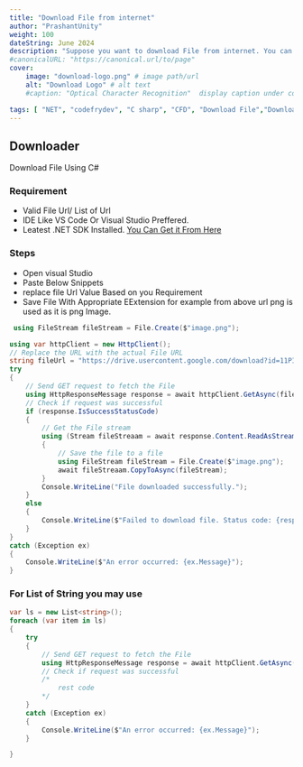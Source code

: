 ```yaml
---
title: "Download File from internet"
author: "PrashantUnity"
weight: 100
dateString: June 2024  
description: "Suppose you want to download File from internet. You can Do this One Manually download or Programtically. I Will walk through you How to Do this using program in C# "
#canonicalURL: "https://canonical.url/to/page"
cover:
    image: "download-logo.png" # image path/url
    alt: "Download Logo" # alt text
    #caption: "Optical Character Recognition"  display caption under cover 

tags: [ "NET", "codefrydev", "C sharp", "CFD", "Download File","Downloader","httpclient"]
---
```


## Downloader

Download File Using C#

### Requirement 

- Valid File Url/ List of Url 
- IDE Like VS Code Or Visual Studio Preffered.
- Leatest .NET SDK Installed. [You Can Get it From Here](https://dotnet.microsoft.com/en-us/download/visual-studio-sdks)

### Steps

- Open visual Studio
- Paste Below Snippets
- replace file Url Value Based on you Requirement
- Save File With Appropriate EExtension for example from above url png is used as it is png Image.

```cs {linenos=true}
 using FileStream fileStream = File.Create($"image.png");
```

```cs {linenos=true}
using var httpClient = new HttpClient();
// Replace the URL with the actual File URL
string fileUrl = "https://drive.usercontent.google.com/download?id=11PIu2A0ICZHh46phJMFZ3Y547gQDEI7T&export=download&authuser=0";
try
{
    // Send GET request to fetch the File
    using HttpResponseMessage response = await httpClient.GetAsync(fileUrl);
    // Check if request was successful
    if (response.IsSuccessStatusCode)
    {
        // Get the File stream
        using (Stream fileStreaam = await response.Content.ReadAsStreamAsync())
        {
            // Save the file to a file
            using FileStream fileStream = File.Create($"image.png");
            await fileStreaam.CopyToAsync(fileStream);
        }
        Console.WriteLine("File downloaded successfully.");
    }
    else
    {
        Console.WriteLine($"Failed to download file. Status code: {response.StatusCode}");
    }
}
catch (Exception ex)
{
    Console.WriteLine($"An error occurred: {ex.Message}");
}
```

### For List of String you may use

```cs {linenos=true}
var ls = new List<string>();
foreach (var item in ls)
{
    try
    {
        // Send GET request to fetch the File
        using HttpResponseMessage response = await httpClient.GetAsync(fileUrl);
        // Check if request was successful
        /* 
            rest code
        */
    }
    catch (Exception ex)
    {
        Console.WriteLine($"An error occurred: {ex.Message}");
    }

}
```
